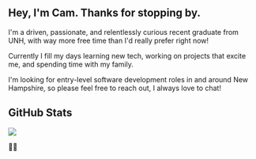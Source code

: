 ## Hey, I'm Cam. Thanks for stopping by.
I'm a driven, passionate, and relentlessly curious recent graduate from UNH, with way more free time than I'd really prefer right now! 

Currently I fill my days learning new tech, working on projects that excite me, and spending time with my family. 

I'm looking for entry-level software development roles in and around New Hampshire, so please feel free to reach out, I always love to chat!

## GitHub Stats
<img src="http://github-readme-streak-stats.herokuapp.com?user=PamCatten&theme=transparent&hide_border=true&card_width=500"/>

💙💛

